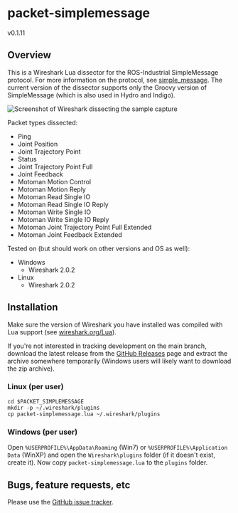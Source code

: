 # packet-simplemessage
v0.1.11


## Overview

This is a Wireshark Lua dissector for the ROS-Industrial SimpleMessage
protocol. For more information on the protocol, see [simple_message][]. The
current version of the dissector supports only the Groovy version of
SimpleMessage (which is also used in Hydro and Indigo).

![Screenshot of Wireshark dissecting the sample capture](https://github.com/ros-industrial/packet-simplemessage/blob/master/sshot.png)

Packet types dissected:

 * Ping
 * Joint Position
 * Joint Trajectory Point
 * Status
 * Joint Trajectory Point Full
 * Joint Feedback
 * Motoman Motion Control
 * Motoman Motion Reply
 * Motoman Read Single IO
 * Motoman Read Single IO Reply
 * Motoman Write Single IO
 * Motoman Write Single IO Reply
 * Motoman Joint Trajectory Point Full Extended
 * Motoman Joint Feedback Extended

Tested on (but should work on other versions and OS as well):

 * Windows
   * Wireshark 2.0.2
 * Linux
   * Wireshark 2.0.2


## Installation

Make sure the version of Wireshark you have installed was compiled with Lua
support (see [wireshark.org/Lua][]).

If you're not interested in tracking development on the main branch, download
the latest release from the [GitHub Releases][] page and extract the archive
somewhere temporarily (Windows users will likely want to download the zip
archive).

### Linux (per user)

    cd $PACKET_SIMPLEMESSAGE
    mkdir -p ~/.wireshark/plugins
    cp packet-simplemessage.lua ~/.wireshark/plugins

### Windows (per user)

Open `%USERPROFILE%\AppData\Roaming` (Win7) or `%USERPROFILE%\Application Data`
(WinXP) and open the `Wireshark\plugins` folder (if it doesn't exist, create
it). Now copy `packet-simplemessage.lua` to the `plugins` folder.


## Bugs, feature requests, etc

Please use the [GitHub issue tracker][].



[simple_message]: http://wiki.ros.org/simple_message
[wireshark.org/Lua]: http://wiki.wireshark.org/Lua
[GitHub issue tracker]: https://github.com/ros-industrial/packet-simplemessage/issues
[GitHub Releases]: https://github.com/ros-industrial/packet-simplemessage/releases
